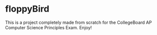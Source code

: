 # floppyBird
This is a project completely made from scratch for the CollegeBoard AP Computer Science Principles Exam. Enjoy!
